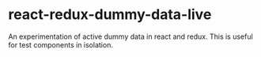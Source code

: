 # react-redux-dummy-data-live
An experimentation of active dummy data in react and redux. This is useful for test components in isolation.
